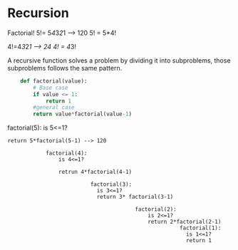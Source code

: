 # Recursion

Factorial!
5!= 5*4*3*2*1 --> 120
5! = 5*4!

4!=4*3*2*1 --> 24
4! = 4*3!

A recursive function solves a problem by dividing it into subproblems, those subproblems follows the same pattern.

```python
    def factorial(value):
        # Base case
        if value <= 1:
            return 1
        #general case
        return value*factorial(value-1)
```

factorial(5):
    is 5<=1?

    return 5*factorial(5-1) --> 120

                factorial(4):
                    is 4<=1?

                    retrun 4*factorial(4-1)

                              factorial(3):
                                is 3<=1?
                                return 3* factorial(3-1)

                                            factorial(2):
                                                is 2<=1?
                                                return 2*factorial(2-1)
                                                          factorial(1):
                                                            is 1<=1?
                                                            return 1
